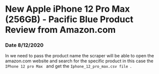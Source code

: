 
# New Apple iPhone 12 Pro Max (256GB) - Pacific Blue Product Review from Amazon.com

### Date 8/12/2020

In we need to pass the product name the scraper will be able to open the amazon.com website and search for the specific product in this case the `IPhone 12 pro Max ` and get the `Iphone_12_pro_max.csv file `. 
